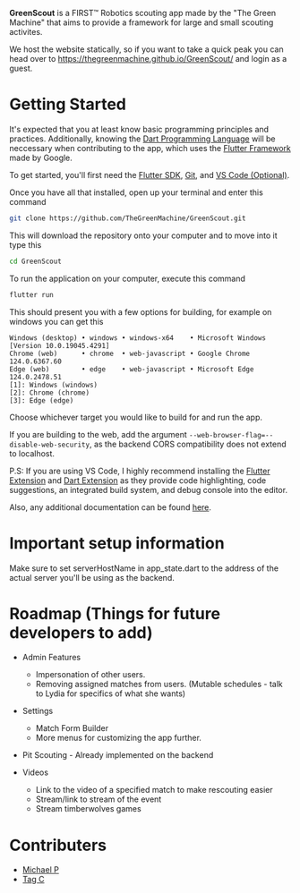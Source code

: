 
**GreenScout** is a FIRST™ Robotics scouting app made by the "The Green Machine" that aims to provide a framework for large and small scouting activites. 

We host the website statically, so if you want to take a quick peak you can head over to https://thegreenmachine.github.io/GreenScout/ and login as a guest.

# Getting Started

It's expected that you at least know basic programming principles and practices. Additionally, knowing the [Dart Programming Language](https://dart.dev/guides) will be neccessary when contributing to the app, which uses the [Flutter Framework](https://flutter.dev/) made by Google.

To get started, you'll first need the [Flutter SDK](https://docs.flutter.dev/get-started/install), [Git](https://git-scm.com/downloads), and [VS Code (Optional)](https://code.visualstudio.com/Download).

Once you have all that installed, open up your terminal and enter this command
```bash
git clone https://github.com/TheGreenMachine/GreenScout.git
```

This will download the repository onto your computer and to move into it type this
```bash
cd GreenScout
```

To run the application on your computer, execute this command
```bash
flutter run
```

This should present you with a few options for building, for example on windows you can get this
```
Windows (desktop) • windows • windows-x64    • Microsoft Windows [Version 10.0.19045.4291]
Chrome (web)      • chrome  • web-javascript • Google Chrome 124.0.6367.60
Edge (web)        • edge    • web-javascript • Microsoft Edge 124.0.2478.51
[1]: Windows (windows)
[2]: Chrome (chrome)
[3]: Edge (edge)
```

Choose whichever target you would like to build for and run the app.

If you are building to the web, add the argument `--web-browser-flag=--disable-web-security`, as the backend CORS compatibility does not extend to localhost.

P.S: If you are using VS Code, I highly recommend installing the [Flutter Extension](https://marketplace.visualstudio.com/items?itemName=Dart-Code.flutter) and [Dart Extension](https://marketplace.visualstudio.com/items?itemName=Dart-Code.dart-code) as they provide code highlighting, code suggestions, an integrated build system, and debug console into the editor.

Also, any additional documentation can be found [here](./docs/).

# Important setup information
Make sure to set serverHostName in app_state.dart to the address of the actual server you'll be using as the backend.

# Roadmap (Things for future developers to add)
  * Admin Features
    * Impersonation of other users.
    * Removing assigned matches from users. (Mutable schedules - talk to Lydia for specifics of what she wants)

  * Settings
    * Match Form Builder 
    * More menus for customizing the app further.
  
  * Pit Scouting - Already implemented on the backend

  * Videos
    * Link to the video of a specified match to make rescouting easier
    * Stream/link to stream of the event
    * Stream timberwolves games

# Contributers

- [Michael P](https://github.com/mp768)
- [Tag C](https://github.com/TagCiccone)